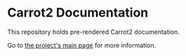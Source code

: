 Carrot2 Documentation
=====================

This repository holds pre-rendered Carrot2 documentation.

Go to [the project's main page](https://github.com/carrot2/carrot2)
for more information.